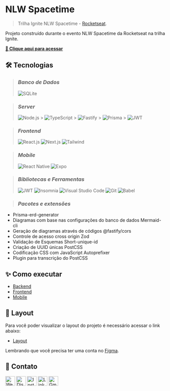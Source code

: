 # **NLW Spacetime**

> Trilha Ignite NLW Spacetime - [Rocketseat](https://lp.rocketseat.com.br/nlw).

Projeto construído durante o evento NLW Spacetime da Rocketseat na trilha Ignite.

**[🔗 Clique aqui para acessar](https://github.com/Bamarcheti/nlw-copa)**

## **🛠 Tecnologias**

> ### _Banco de Dados_
>
> ![SQLite](https://img.shields.io/badge/SQLite-07405E?style=for-the-badge&logo=sqlite&logoColor=white)

> ### _Server_
>
> ![Node.js](https://img.shields.io/badge/Node.js-339933?style=for-the-badge&logo=nodedotjs&logoColor=white) > ![TypeScript](https://img.shields.io/badge/TypeScript-007ACC?style=for-the-badge&logo=typescript&logoColor=white) > ![Fastify](https://img.shields.io/badge/fastify-202020?style=for-the-badge&logo=fastify&logoColor=white) > ![Prisma](https://img.shields.io/badge/Prisma-3982CE?style=for-the-badge&logo=Prisma&logoColor=white) > ![JWT](https://img.shields.io/badge/JWT-000000?style=for-the-badge&logo=JSON%20web%20tokens&logoColor=white)

> ### _Frontend_
>
> ![React.js](https://img.shields.io/badge/React-20232A?style=for-the-badge&logo=react&logoColor=61DAFB)
> ![Next.js](https://img.shields.io/badge/next.js-000000?style=for-the-badge&logo=nextdotjs&logoColor=white)
> ![Tailwind](https://img.shields.io/badge/Tailwind_CSS-38B2AC?style=for-the-badge&logo=tailwind-css&logoColor=white)

> ### _Mobile_
>
> ![React Native](https://img.shields.io/badge/React_Native-20232A?style=for-the-badge&logo=react&logoColor=61DAFB)
> ![Expo](https://img.shields.io/badge/Expo-1B1F23?style=for-the-badge&logo=expo&logoColor=white)

> ### _Bibliotecas e Ferramentas_
>
> ![JWT](https://img.shields.io/badge/JWT-000000?style=for-the-badge&logo=JSON%20web%20tokens&logoColor=white)
> ![Insomnia](https://img.shields.io/badge/Insomnia-5849be?style=for-the-badge&logo=Insomnia&logoColor=white)
> ![Visual Studio Code](https://img.shields.io/badge/VSCode-0078D4?style=for-the-badge&logo=visual%20studio%20code&logoColor=white)
> ![Git](https://img.shields.io/badge/GIT-E44C30?style=for-the-badge&logo=git&logoColor=white)
> ![Babel](https://img.shields.io/badge/Babel-F9DC3E?style=for-the-badge&logo=babel&logoColor=white)

> ### _Pacotes e extensões_

- Prisma-erd-generator
- Diagramas com base nas configurações do banco de dados
  Mermaid-cli
- Geração de diagramas através de códigos
  @fastify/cors
- Controle de acesso cross origin
  Zod
- Validação de Esquemas
  Short-unique-id
- Criação de UUID únicas
  PostCSS
- Codificação CSS com JavaScript
  Autoprefixer
- Plugin para transcrição do PostCSS

## **✨ Como executar**

- [Backend](./server/README.md)
- [Frontend](./web/README.md)
- [Mobile](./mobile/README.md)

## **💄 Layout**

Para você poder visualizar o layout do projeto é necessário acessar o link abaixo:

- [Layout](https://www.figma.com/community/file/1169028343875283461)

Lembrando que você precisa ter uma conta no [Figma](http://figma.com/).

## **💛 Contato**

[<img src='https://img.shields.io/badge/website-000000?style=for-the-badge&logo=About&logoColor=white' alt='Website' height='30'>](https://my-resume-bamarcheti.vercel.app/)
[<img src='https://img.shields.io/badge/Discord-5865F2?style=for-the-badge&logo=discord&logoColor=white' alt='Discord' height='30'>](https://discord.com/channels/@ba_marcheti#3824)
[<img src='https://img.shields.io/badge/Instagram-E4405F?style=for-the-badge&logo=instagram&logoColor=white' alt='Instagram' height='30'>](https://www.instagram.com/ba_marcheti)
[<img src='https://img.shields.io/badge/LinkedIn-0077B5?style=for-the-badge&logo=linkedin&logoColor=white' alt='Linkedin' height='30'>](https://www.linkedin.com/in/barbara-marcheti-fiorin/)
[<img src='https://img.shields.io/badge/Gmail-D14836?style=for-the-badge&logo=gmail&logoColor=white' alt='Gmail' height='30'>](bmarchetifiorin@gmail.com)
